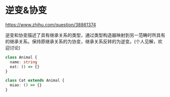 # 逆变&协变

https://www.zhihu.com/question/38861374

逆变和协变描述了具有继承关系的类型，通过类型构造器映射到另一范畴时所具有的继承关系。保持原继承关系的为协变，继承关系反转的为逆变。(个人见解，欢迎讨论)

```ts
class Animal {
  name: string
  eat: () => {}
}

class Cat extends Animal {
  miao: () => {}
}
```

